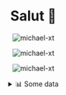<h1 align="center">Salut 👋</h1>

<p align="center"> <img src="https://komarev.com/ghpvc/?username=michael-xt" alt="michael-xt" /> 
</p>

<p align="center"><img align="center" src="https://github-readme-stats.vercel.app/api/top-langs/?username=michael-xt&layout=compact&theme=dark&show_icons=true" alt="michael-xt" /></p>
<p align="center"><img align="center" src="https://github-readme-stats.vercel.app/api?username=michael-xt&show_icons=true&theme=dark&show_icons=true" alt="michael-xt" /></p>

<details align="center"><summary>📊 Some data</summary>
<p>

<!--START_SECTION:waka-->
**🐱 My Github Data** 

> 🏆 102 Contributions in the Year 2021
 > 
> 📦 9.6 MB Used in Github's Storage 
 > 
> 🚫 Not Opted to Hire
 > 
> 📜 4 Public Repositories 
 > 
> 🔑 25 Private Repositories  
 > 
**I'm an Early 🐤** 

```text
🌞 Morning    88 commits     ███████░░░░░░░░░░░░░░░░░░   30.45% 
🌆 Daytime    86 commits     ███████░░░░░░░░░░░░░░░░░░   29.76% 
🌃 Evening    111 commits    █████████░░░░░░░░░░░░░░░░   38.41% 
🌙 Night      4 commits      ░░░░░░░░░░░░░░░░░░░░░░░░░   1.38%

```
📅 **I'm Most Productive on Wednesday** 

```text
Monday       26 commits     ██░░░░░░░░░░░░░░░░░░░░░░░   9.0% 
Tuesday      42 commits     ███░░░░░░░░░░░░░░░░░░░░░░   14.53% 
Wednesday    64 commits     █████░░░░░░░░░░░░░░░░░░░░   22.15% 
Thursday     50 commits     ████░░░░░░░░░░░░░░░░░░░░░   17.3% 
Friday       51 commits     ████░░░░░░░░░░░░░░░░░░░░░   17.65% 
Saturday     30 commits     ██░░░░░░░░░░░░░░░░░░░░░░░   10.38% 
Sunday       26 commits     ██░░░░░░░░░░░░░░░░░░░░░░░   9.0%

```


📊 **This Week I Spent My Time On** 

```text
🔥 Editors: 
VS Code                  4 hrs 32 mins       █████████████████████████   100.0%

💻 Operating System: 
Windows                  4 hrs 32 mins       █████████████████████████   100.0%

```

**I Mostly Code in JavaScript** 

```text
JavaScript               10 repos            █████████░░░░░░░░░░░░░░░░   38.46% 
Java                     7 repos             ██████░░░░░░░░░░░░░░░░░░░   26.92% 
Lua                      2 repos             ██░░░░░░░░░░░░░░░░░░░░░░░   7.69% 
Vue                      2 repos             ██░░░░░░░░░░░░░░░░░░░░░░░   7.69% 
PHP                      1 repo              █░░░░░░░░░░░░░░░░░░░░░░░░   3.85%

```



<!--END_SECTION:waka-->
</p>
